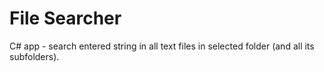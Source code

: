 # File Searcher
 C# app - search entered string in all text files in selected folder (and all its subfolders).
